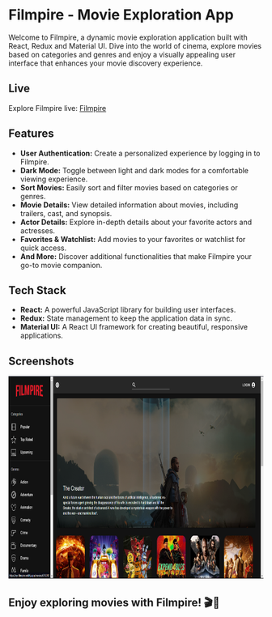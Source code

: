 # Filmpire - Movie Exploration App

Welcome to Filmpire, a dynamic movie exploration application built with React, Redux and Material UI. Dive into the world of cinema, explore movies based on categories and genres and enjoy a visually appealing user interface that enhances your movie discovery experience.

## Live

Explore Filmpire live: [Filmpire](https://yy-filmpire.netlify.app/)

## Features

- **User Authentication:** Create a personalized experience by logging in to Filmpire.
- **Dark Mode:** Toggle between light and dark modes for a comfortable viewing experience.
- **Sort Movies:** Easily sort and filter movies based on categories or genres.
- **Movie Details:** View detailed information about movies, including trailers, cast, and synopsis.
- **Actor Details:** Explore in-depth details about your favorite actors and actresses.
- **Favorites & Watchlist:** Add movies to your favorites or watchlist for quick access.
- **And More:** Discover additional functionalities that make Filmpire your go-to movie companion.

## Tech Stack

- **React:** A powerful JavaScript library for building user interfaces.
- **Redux:** State management to keep the application data in sync.
- **Material UI:** A React UI framework for creating beautiful, responsive applications.

## Screenshots

<img src="./public/images/homePage_dark.png" width="700px" height="400px">

## Enjoy exploring movies with Filmpire! 🎬🍿
